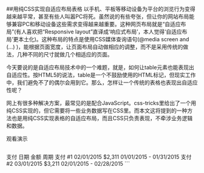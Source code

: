 ##用纯CSS实现自适应布局表格
  以手机、平板等移动设备为平台的浏览行为变得越来越平常，甚至有些人叫嚣PC将死。虽然说的有些夸张，但让你的网站布局能够兼容PC和移动设备这些需求变得越来越重要。这种网页布局就是“自适应布局”(有人喜欢把“Responsive layout”直译成‘响应式布局’，本人觉得‘自适应布局’更本土化)。这种布局的特点是使用CSS媒体查询语句(@media screen and (...) )，能根据页面宽度，让页面布局自动做相应的调整，而不是采用传统的做法，几种不同的尺寸就做几个相适应的页面。

今天要说的是自适应布局技术中的一个难题，就是，如何让table元素也能表现出自适应性。按HTML5的说法，table是一个不鼓励使用的HTML标记，但现实工作中，我们避免不了的偶尔会用到它。那么，怎样让一个传统的表格也表现出自适应性呢？

网上有很多种解决方案，最常见的是配合JavaScript。css-tricks里给出了一个用纯CSS实现的，但它需要将一些业务数据写在CSS里。而本文这将提到的一种方法也是用纯CSS实现表格的自适应布局，而且CSS只负责表现，不牵涉业务逻辑和数据。

观看演示

> ```<table>
  <thead>
    <tr>
      <th>支付</th>
      <th>日期</th>
      <th>金额</th>
      <th>周期</th>
    </tr>
  </thead>
  <tbody>
    <tr>
      <td data-label="支付">支付 #1</td>
      <td data-label="日期">02/01/2015</td>
      <td data-label="金额">$2,311</td>
      <td data-label="周期">01/01/2015 - 01/31/2015</td>
    </tr>
    <tr>
      <td data-label="支付">支付 #2</td>
      <td data-label="日期">03/01/2015</td>
      <td data-label="金额">$3,211</td>
      <td data-label="周期">02/01/2015 - 02/28/2015</td>
    </tr>
  </tbody>
</table>```
